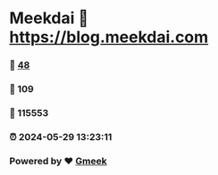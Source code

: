 # Meekdai :link: https://blog.meekdai.com 
### :page_facing_up: [48](https://blog.meekdai.com/tag.html) 
### :speech_balloon: 109 
### :hibiscus: 115553 
### :alarm_clock: 2024-05-29 13:23:11 
### Powered by :heart: [Gmeek](https://github.com/Meekdai/Gmeek)
